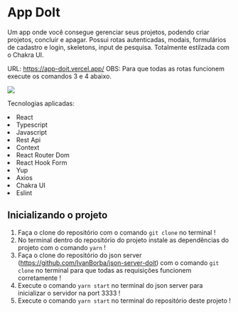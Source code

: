 # App DoIt 

Um app onde você consegue gerenciar seus projetos, podendo criar projetos, concluir e apagar. Possui rotas autenticadas, modais, formulários de cadastro e login, skeletons, input de pesquisa. Totalmente estilzada com o Chakra UI.

URL: https://app-doit.vercel.app/
OBS: Para que todas as rotas funcionem execute os comandos 3 e 4 abaixo.

<img src='https://my-portfolio-kappa-jade.vercel.app/static/media/App-Doit.8a4197ca67fe29fa4722.png'/> 

Tecnologias aplicadas: 

<li>React</li>
<li>Typescript</li>
<li>Javascript</li>
<li>Rest Api</li>
<li>Context</li>
<li>React Router Dom</li>
<li>React Hook Form</li>
<li>Yup</li>
<li>Axios</li>
<li>Chakra UI</li>
<li>Eslint</li>

<h2>Inicializando o projeto</h2>

1) Faça o clone do repositório com o comando `git clone` no terminal !
2) No terminal dentro do repositório do projeto instale as dependências do projeto com o comando `yarn` !
3) Faça o clone do repositório do json server (https://github.com/IvanBorba/json-server-doit) com o comando `git clone` no terminal para que todas as requisições funcionem corretamente !
4) Execute o comando `yarn start` no terminal do json server para inicializar o servidor na port 3333 !
5) Execute o comando `yarn start` no terminal do repositório deste projeto !




